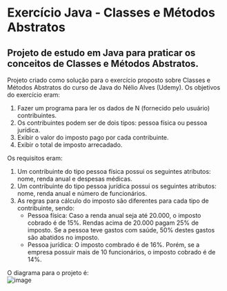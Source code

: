 # Exercício Java - Classes e Métodos Abstratos

## Projeto de estudo em Java para praticar os conceitos de Classes e Métodos Abstratos.

Projeto criado como solução para o exercício proposto sobre Classes e Métodos Abstratos do curso de Java do Nélio Alves (Udemy). Os objetivos do exercício eram:
1. Fazer um programa para ler os dados de N (fornecido pelo usuário) contribuintes.
2. Os contribuintes podem ser de dois tipos: pessoa física ou pessoa jurídica.
3. Exibir o valor do imposto pago por cada contribuinte.
4. Exibir o total de imposto arrecadado.

Os requisitos eram:
1. Um contribuinte do tipo pessoa física possui os seguintes atributos: nome, renda anual e despesas médicas.
2. Um contribuinte do tipo pessoa jurídica possui os seguintes atributos: nome, renda anual e número de funcionários.
3. As regras para cálculo do imposto são diferentes para cada tipo de contribuinte, sendo:
   - Pessoa física: Caso a renda anual seja até 20.000, o imposto cobrado é de 15%. Rendas acima de 20.000 pagam 25% de imposto. Se a pessoa teve gastos com saúde, 50% destes gastos são abatidos no imposto.
   - Pessoa jurídica: O imposto combrado é de 16%. Porém, se a empresa possuir mais de 10 funcionários, o imposto cobrado é de 14%.
  
O diagrama para o projeto é: <br>
![image](https://github.com/user-attachments/assets/5711e05b-9d13-4776-90a2-92e570d79a2d)
